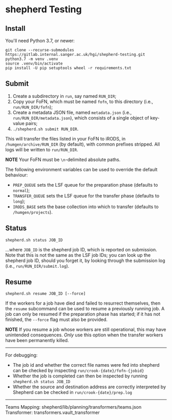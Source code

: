 # shepherd Testing

## Install

You'll need Python 3.7, or newer:

    git clone --recurse-submodules https://gitlab.internal.sanger.ac.uk/hgi/shepherd-testing.git
    python3.7 -m venv .venv
    source .venv/bin/activate
    pip install -U pip setuptools wheel -r requirements.txt

## Submit

1. Create a subdirectory in `run`, say named `RUN_DIR`;
2. Copy your FoFN, which must be named `fofn`, to this directory (i.e.,
   `run/RUN_DIR/fofn`);
3. Create a metadata JSON file, named `metadata.json` (i.e.,
   `run/RUN_DIR/metadata.json`), which consists of a single object of
   key-value pairs;
4. `./shepherd.sh submit RUN_DIR`.

This will transfer the files listed in your FoFN to iRODS, in
`/humgen/archive/RUN_DIR` (by default), with common prefixes stripped.
All logs will be written to `run/RUN_DIR`.

**NOTE** Your FoFN must be `\n`-delimited absolute paths.

The following environment variables can be used to override the default
behaviour:

* `PREP_QUEUE` sets the LSF queue for the preparation phase (defaults to
  `normal`);
* `TRANSFER_QUEUE` sets the LSF queue for the transfer phase (defaults
  to `long`);
* `IRODS_BASE` sets the base collection into which to transfer (defaults
  to `/humgen/projects`).

## Status

    shepherd.sh status JOB_ID

...where `JOB_ID` is the shepherd job ID, which is reported on
submission. Note that this is not the same as the LSF job IDs; you can
look up the shepherd job ID, should you forget it, by looking through
the submission log (i.e., `run/RUN_DIR/submit.log`).

## Resume

    shepherd.sh resume JOB_ID [--force]

If the workers for a job have died and failed to resurrect themselves,
then the `resume` subcommand can be used to resume a previously running
job. A job can only be resumed if the preparation phase has started; if
it has not finished, the `--force` flag must also be provided.

**NOTE** If you resume a job whose workers are still operational, this
may have unintended consequences. *Only* use this option when the
transfer workers have been permanently killed.


----

For debugging:

- The job id and whether the correct file names were fed into shepherd can be checked by inspecting `run/crook-{date}/fofn-{jobid}`
- Whether the job is completed can then be inspected by running `shepherd.sh status JOB_ID`
- Whether the source and destination address are correctly interpreted by Shepherd can be checked in `run/crook-{date}/prep.log`

---

Teams Mapping: shepherd/lib/planning/transformers/teams.json
Transformer: transformers.vault_transformer
